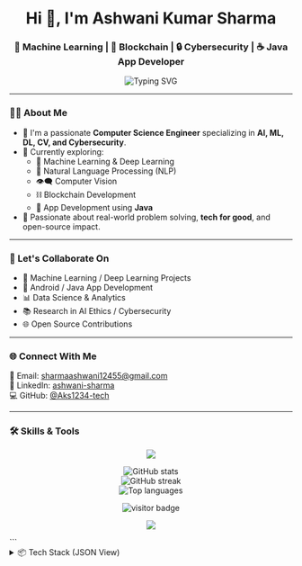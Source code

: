 <h1 align="center">Hi 👋, I'm Ashwani Kumar Sharma</h1>
<h3 align="center">🚀 Machine Learning | 🔗 Blockchain | 🔒 Cybersecurity | ☕ Java App Developer</h3>

<p align="center">
  <img src="https://readme-typing-svg.herokuapp.com?font=Fira+Code&duration=2000&pause=1000&color=00F7FF&center=true&vCenter=true&lines=Computer+Science+Engineer;AI+%7C+ML+%7C+DL+%7C+NLP+%7C+CV;Cybersecurity+%7C+Java+Development" alt="Typing SVG" />
</p>

---

### 👨‍💻 About Me

- 💼 I'm a passionate **Computer Science Engineer** specializing in **AI, ML, DL, CV, and Cybersecurity**.
- 🔭 Currently exploring:
  - 🤖 Machine Learning & Deep Learning
  - 🧠 Natural Language Processing (NLP)
  - 👁️‍🗨️ Computer Vision
  - ⛓️ Blockchain Development
  - 📱 App Development using **Java**
- 🎯 Passionate about real-world problem solving, **tech for good**, and open-source impact.

---

### 🤝 Let's Collaborate On

- 🧠 Machine Learning / Deep Learning Projects  
- 📱 Android / Java App Development  
- 📊 Data Science & Analytics  
- 📚 Research in AI Ethics / Cybersecurity  
- 🌐 Open Source Contributions

---

### 🌐 Connect With Me

📧 Email: [sharmaashwani12455@gmail.com](mailto:sharmaashwani12455@gmail.com)  
🔗 LinkedIn: [ashwani-sharma](https://www.linkedin.com/in/ashwani-sharma-119610250)  
💻 GitHub: [@Aks1234-tech](https://github.com/Aks1234-tech)

---

### 🛠️ Skills & Tools

<p align="center">
  <img src="https://skillicons.dev/icons?i=python,java,html,css,js,tensorflow,pytorch,opencv,mysql,git,github,matlab,vscode,solidity,firebase" />
</p>

<p align="center"> <img src="https://github-readme-stats.vercel.app/api?username=Aks1234-tech&show_icons=true&theme=tokyonight" alt="GitHub stats" /> <br/> <img src="https://github-readme-streak-stats.herokuapp.com/?user=Aks1234-tech&theme=tokyonight" alt="GitHub streak" /> <br/> <img src="https://github-readme-stats.vercel.app/api/top-langs/?username=Aks1234-tech&layout=compact&theme=tokyonight" alt="Top languages" /> </p>

<p align="center"> <img src="https://komarev.com/ghpvc/?username=Aks1234-tech&label=Profile%20views&color=0e75b6&style=flat" alt="visitor badge"/> </p>

<p align="center"> <img src="https://quotes-github-readme.vercel.app/api?type=horizontal&theme=tokyonight" /> </p> ```

<details>
  <summary>📦 Tech Stack (JSON View)</summary>



```json
{
  "Languages": ["Python", "Java", "HTML", "CSS", "JavaScript"],
  "Libraries/Frameworks": ["TensorFlow", "Keras", "PyTorch", "Scikit-learn", "OpenCV"],
  "Tools": ["Git", "VS Code", "MATLAB", "Jupyter", "Google Colab"],
  "Blockchain": ["Solidity", "Ethereum", "IPFS"],
  "Other": ["Firebase", "MySQL", "ThingSpeak", "Simulink"]
}
